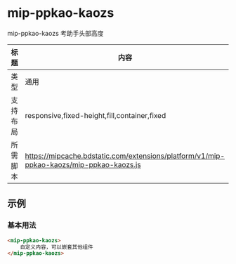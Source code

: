 # mip-ppkao-kaozs

mip-ppkao-kaozs 考助手头部高度

标题|内容
----|----
类型|通用
支持布局|responsive,fixed-height,fill,container,fixed
所需脚本|https://mipcache.bdstatic.com/extensions/platform/v1/mip-ppkao-kaozs/mip-ppkao-kaozs.js

## 示例

### 基本用法
```html
<mip-ppkao-kaozs>
    自定义内容，可以嵌套其他组件
</mip-ppkao-kaozs>
```


